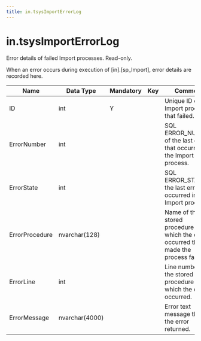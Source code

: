 ```yaml
---
title: in.tsysImportErrorLog
---
```

# in.tsysImportErrorLog

Error details of failed Import processes. Read-only​.

When an error occurs during execution of [in].[sp_Import], error details are recorded here.​

| Name           | Data Type      | Mandatory | Key | Comment                                                                              |
|----------------|----------------|-----------|-----|--------------------------------------------------------------------------------------|
| ID             | int            | Y         |     | Unique ID of the Import process that failed.                                         |
| ErrorNumbe​​r    | int            |           |     | SQL ERROR_NUMBER of the last error that occurred in the Import process.              |
| ErrorState     | int            |           |     | SQL ERROR_STATE of the last error that occurred in the Import process.               |
| ErrorProcedure | nvarchar(128)  |           |     | Name of the stored procedure in which the error occurred that made the process fail. |
| ErrorLine      | int            |           |     | Line number of the stored procedure in which the error occurred.                     |
| ErrorMessage   | nvarchar(4000) |           |     | Error text message that the error returned.                                          |
